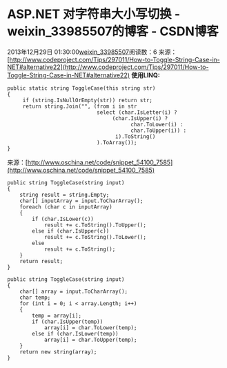 # ASP.NET 对字符串大小写切换 - weixin_33985507的博客 - CSDN博客
2013年12月29日 01:30:00[weixin_33985507](https://me.csdn.net/weixin_33985507)阅读数：6
来源：[http://www.codeproject.com/Tips/297011/How-to-Toggle-String-Case-in-NET#alternative22](http://www.codeproject.com/Tips/297011/How-to-Toggle-String-Case-in-NET#alternative22)
**使用LINQ:**
```
public static string ToggleCase(this string str)
{
     if (string.IsNullOrEmpty(str)) return str;
     return string.Join("", (from i in str
                             select (char.IsLetter(i) ?
                                  (char.IsUpper(i) ?
                                        char.ToLower(i) :
                                        char.ToUpper(i)) :
                                   i).ToString()
                             ).ToArray());
}
```
来源：[http://www.oschina.net/code/snippet_54100_7585](http://www.oschina.net/code/snippet_54100_7585)
```
public string ToggleCase(string input)
{
    string result = string.Empty;
    char[] inputArray = input.ToCharArray();
    foreach (char c in inputArray)
    {
        if (char.IsLower(c))
            result += c.ToString().ToUpper();
        else if (char.IsUpper(c))
            result += c.ToString().ToLower();
        else
            result += c.ToString();
    }
    return result;
}
```
```
public string ToggleCase(string input)
{
    char[] array = input.ToCharArray();
    char temp;
    for (int i = 0; i < array.Length; i++)
    {
        temp = array[i];
        if (char.IsUpper(temp))
            array[i] = char.ToLower(temp);
        else if (char.IsLower(temp))
            array[i] = char.ToUpper(temp);
    }
    return new string(array);
}
```

